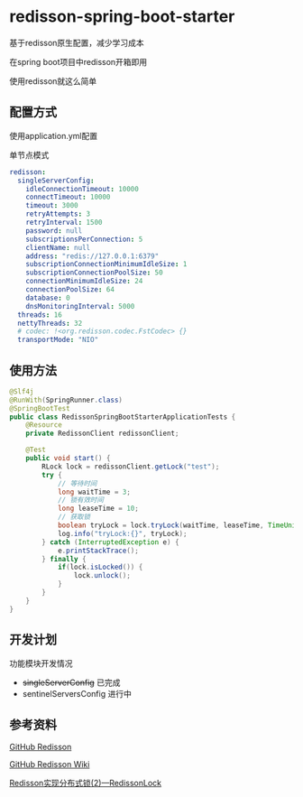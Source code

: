 # redisson-spring-boot-starter

基于redisson原生配置，减少学习成本

在spring boot项目中redisson开箱即用

使用redisson就这么简单

## 配置方式

使用application.yml配置

单节点模式

```yaml
redisson:
  singleServerConfig:
    idleConnectionTimeout: 10000
    connectTimeout: 10000
    timeout: 3000
    retryAttempts: 3
    retryInterval: 1500
    password: null
    subscriptionsPerConnection: 5
    clientName: null
    address: "redis://127.0.0.1:6379"
    subscriptionConnectionMinimumIdleSize: 1
    subscriptionConnectionPoolSize: 50
    connectionMinimumIdleSize: 24
    connectionPoolSize: 64
    database: 0
    dnsMonitoringInterval: 5000
  threads: 16
  nettyThreads: 32
  # codec: !<org.redisson.codec.FstCodec> {}
  transportMode: "NIO"
```

## 使用方法

```java
@Slf4j
@RunWith(SpringRunner.class)
@SpringBootTest
public class RedissonSpringBootStarterApplicationTests {
    @Resource
    private RedissonClient redissonClient;

    @Test
    public void start() {
        RLock lock = redissonClient.getLock("test");
        try {
            // 等待时间
            long waitTime = 3;
            // 锁有效时间
            long leaseTime = 10;
            // 获取锁
            boolean tryLock = lock.tryLock(waitTime, leaseTime, TimeUnit.SECONDS);
            log.info("tryLock:{}", tryLock);
        } catch (InterruptedException e) {
            e.printStackTrace();
        } finally {
            if(lock.isLocked()) {
                lock.unlock();
            }
        }
    }
}
```

## 开发计划

功能模块开发情况

* ~~singleServerConfig~~ 已完成
* sentinelServersConfig 进行中

## 参考资料

[GitHub Redisson](https://github.com/redisson/redisson)

[GitHub Redisson Wiki](https://github.com/redisson/redisson/wiki)

[Redisson实现分布式锁(2)—RedissonLock](https://www.cnblogs.com/qdhxhz/p/11055426.html)

